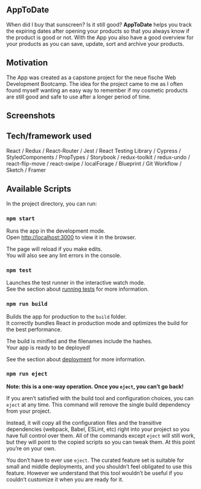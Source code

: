 ## AppToDate

When did I buy that sunscreen? Is it still good? 
**AppToDate** helps you track the expiring dates after opening your products so that you always know if the product is good or not. 
With the App you also have a good overview for your products as you can save, update, sort and archive your products.

## Motivation

The App was created as a capstone project for the neue fische Web Development Bootcamp.
The idea for the project came to me as I often found myself wanting an easy way to remember if my cosmetic products are still good and safe to use after a longer period of time.

## Screenshots



## Tech/framework used

React / Redux / React-Router / Jest / React Testing Library / Cypress / 
StyledComponents / PropTypes / Storybook / redux-toolkit / redux-undo / 
react-flip-move / react-swipe / localForage / Blueprint / Git Workflow / 
Sketch / Framer

## Available Scripts

In the project directory, you can run:

### `npm start`

Runs the app in the development mode.<br />
Open [http://localhost:3000](http://localhost:3000) to view it in the browser.

The page will reload if you make edits.<br />
You will also see any lint errors in the console.

### `npm test`

Launches the test runner in the interactive watch mode.<br />
See the section about [running tests](https://facebook.github.io/create-react-app/docs/running-tests) for more information.

### `npm run build`

Builds the app for production to the `build` folder.<br />
It correctly bundles React in production mode and optimizes the build for the best performance.

The build is minified and the filenames include the hashes.<br />
Your app is ready to be deployed!

See the section about [deployment](https://facebook.github.io/create-react-app/docs/deployment) for more information.

### `npm run eject`

**Note: this is a one-way operation. Once you `eject`, you can’t go back!**

If you aren’t satisfied with the build tool and configuration choices, you can `eject` at any time. This command will remove the single build dependency from your project.

Instead, it will copy all the configuration files and the transitive dependencies (webpack, Babel, ESLint, etc) right into your project so you have full control over them. All of the commands except `eject` will still work, but they will point to the copied scripts so you can tweak them. At this point you’re on your own.

You don’t have to ever use `eject`. The curated feature set is suitable for small and middle deployments, and you shouldn’t feel obligated to use this feature. However we understand that this tool wouldn’t be useful if you couldn’t customize it when you are ready for it.

